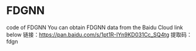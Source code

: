 # FDGNN
code of FDGNN
You can obtain FDGNN data from the Baidu Cloud link below
链接：https://pan.baidu.com/s/1pt1R-IYn9KD031Cc_SQ4tg 
提取码：fdgn 
